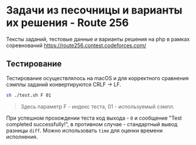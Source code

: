 # Задачи из песочницы и варианты их решения - Route 256

Тексты заданий, тестовые данные и варианты решения на php в рамках соревнований https://route256.contest.codeforces.com/

## Тестирование
Тестирование осуществлялось на macOS и для корректного сравнения сэмплы заданий конвертируются CRLF -> LF.

```bash
sh ./test.sh F 01
```
>Здесь параметр F - индекс теста, 01 - используемый сэмпл.

При успешном прохождении теста код выхода - `0` и сообщение "Test completed successfully!", в противном случае - стандартный вывод разницы `diff`. Можно использовать `time` для оценки времени исполнения.
